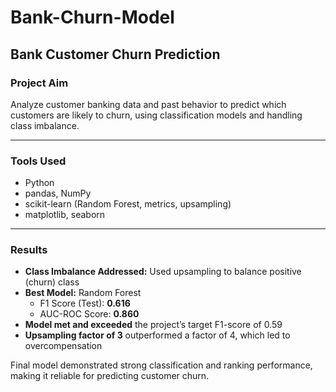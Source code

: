 # Bank-Churn-Model

## Bank Customer Churn Prediction

### Project Aim  
Analyze customer banking data and past behavior to predict which customers are likely to churn, using classification models and handling class imbalance.

---

### Tools Used  
- Python  
- pandas, NumPy  
- scikit-learn (Random Forest, metrics, upsampling)  
- matplotlib, seaborn

---

### Results  
- **Class Imbalance Addressed:** Used upsampling to balance positive (churn) class  
- **Best Model:** Random Forest  
  - F1 Score (Test): **0.616**  
  - AUC-ROC Score: **0.860**  
- **Model met and exceeded** the project’s target F1-score of 0.59  
- **Upsampling factor of 3** outperformed a factor of 4, which led to overcompensation

Final model demonstrated strong classification and ranking performance, making it reliable for predicting customer churn.

